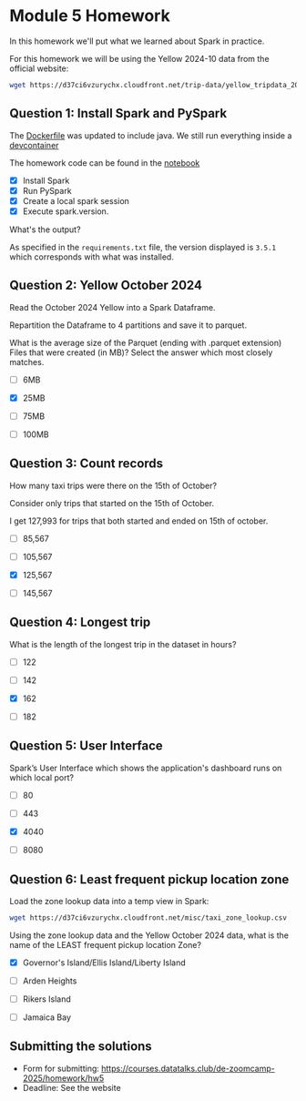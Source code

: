 # Module 5 Homework

In this homework we'll put what we learned about Spark in practice.

For this homework we will be using the Yellow 2024-10 data from the official website: 

```bash
wget https://d37ci6vzurychx.cloudfront.net/trip-data/yellow_tripdata_2024-10.parquet
```


## Question 1: Install Spark and PySpark

The [Dockerfile](../Dockerfile) was updated to include java. We still run everything inside a [devcontainer](../.devcontainer/devcontainer.json)

The homework code can be found in the [notebook](spark.ipynb)

- [X] Install Spark
- [X] Run PySpark
- [X] Create a local spark session
- [X] Execute spark.version.

What's the output?

As specified in the `requirements.txt` file, the version displayed is `3.5.1` which corresponds with what was installed.


## Question 2: Yellow October 2024

Read the October 2024 Yellow into a Spark Dataframe.

Repartition the Dataframe to 4 partitions and save it to parquet.

What is the average size of the Parquet (ending with .parquet extension) Files that were created (in MB)? Select the answer which most closely matches.

- [ ] 6MB
- [X] 25MB
- [ ] 75MB
- [ ] 100MB


## Question 3: Count records 

How many taxi trips were there on the 15th of October?

Consider only trips that started on the 15th of October.

I get 127,993 for trips that both started and ended on 15th of october.

- [ ] 85,567
- [ ] 105,567
- [X] 125,567
- [ ] 145,567


## Question 4: Longest trip

What is the length of the longest trip in the dataset in hours?

- [ ] 122
- [ ] 142
- [X] 162
- [ ] 182


## Question 5: User Interface

Spark’s User Interface which shows the application's dashboard runs on which local port?

- [ ] 80
- [ ] 443
- [X] 4040
- [ ] 8080



## Question 6: Least frequent pickup location zone

Load the zone lookup data into a temp view in Spark:

```bash
wget https://d37ci6vzurychx.cloudfront.net/misc/taxi_zone_lookup.csv
```

Using the zone lookup data and the Yellow October 2024 data, what is the name of the LEAST frequent pickup location Zone?

- [X] Governor's Island/Ellis Island/Liberty Island
- [ ] Arden Heights
- [ ] Rikers Island
- [ ] Jamaica Bay


## Submitting the solutions

- Form for submitting: https://courses.datatalks.club/de-zoomcamp-2025/homework/hw5
- Deadline: See the website